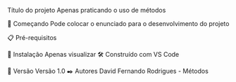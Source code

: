 Título do projeto
Apenas praticando o uso de métodos

🚀 Começando
Pode colocar o enunciado para o desenvolvimento do projeto

📋 Pré-requisitos

🔧 Instalação
Apenas visualizar
🛠️ Construído com
VS Code

📌 Versão
Versão 1.0 
✒️ Autores
David Fernando Rodrigues - Métodos
